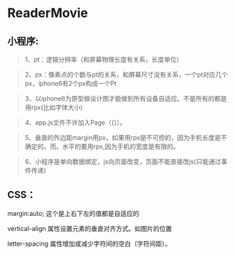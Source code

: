# ReaderMovie

## 小程序:
>1、pt：逻辑分辨率（和屏幕物理长度有关系，长度单位）

>2、px：像素点的个数与pt的关系，和屏幕尺寸没有关系，一个pt对应几个px，iphone6有2个px构成一个Pt

>3、以iphone6为原型做设计图才能做到所有设备自适应。不是所有的都是用rpx(比如字体大小)

>4、app.js文件不许加入Page（{}）。

>5、垂直的外边距margin用px，如果用rpx是不可控的，因为手机长度是不确定的。而。水平的要用rpx,因为手机的宽度是有限的。

>6、小程序是单向数据绑定，js向页面改变，页面不能直接改js(只能通过事件传递)

## CSS：

  margin:auto; 这个是上右下左的值都是自适应的

  vertical-align 属性设置元素的垂直对齐方式。如图片的位置

  letter-spacing 属性增加或减少字符间的空白（字符间距）。

